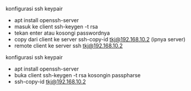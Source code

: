 konfigurasi ssh keypair

- apt install openssh-server
- masuk ke client
  ssh-keygen -t rsa
- tekan enter atau kosongi passwordnya
- copy dari client ke server
  ssh-copy-id tkj@192.168.10.2 (ipnya server)
- remote client ke server
  ssh tkj@192.168.10.2

konfigurasi ssh keypair

- apt install openssh-server
- buka client
  ssh-keygen -t rsa
  kosongin passpharse
- ssh-copy-id tkj@192.168.10.2
